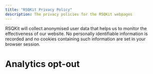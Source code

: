 ```yaml
---
title: "RSQKit Privacy Policy"
description: The privacy policies for the RSQKit webpages
---
```


RSQKit will collect anonymised user data that helps us to monitor the effectiveness of our website.
No personally identifiable information is recorded and no cookies containing such information are set in your browser session.

# Analytics opt-out

<div id="matomo-opt-out"></div> <script src="https://matomo.research.software/index.php?module=CoreAdminHome&action=optOutJS&divId=matomo-opt-out&language=auto&showIntro=1"></script>